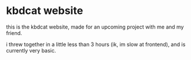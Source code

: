 # kbdcat website
this is the kbdcat website, made for an upcoming project with me and my friend.

i threw together in a little less than 3 hours (ik, im slow at frontend), and is currently very basic.